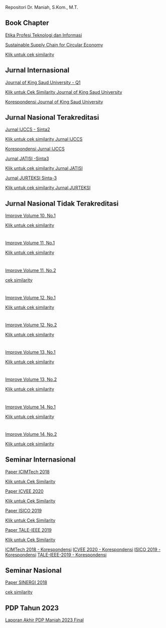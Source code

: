 Repositori Dr. Maniah, S.Kom., M.T.

## Book Chapter

[Etika Profesi Teknologi dan Informasi](./Book%20Chapter/E-BOOK_Etika%20Profesi%20Teknologi%20dan%20Informasi_compressed.pdf)

[Sustainable Supply Chain for Circular Economy](./Book%20Chapter/Sustainable%20Supply%20Chain%20for%20Circular%20Economy.pdf)

[Klik untuk cek similarity](./Book%20Chapter/cek%20similarity%20sustainable%20SCM.pdf)

## Jurnal Internasional

[Journal of King Saud University - Q1](./Jurnal%20Internasional/Jurnal%20Q1%20-%20Maniah.pdf)

[Klik untuk Cek Similarity Journal of King Saud University](./Jurnal%20Internasional/1__Paper_King_Saud-2-cek%20similarity.pdf)

[Korespondensi Journal of King Saud University](./Korespondensi%20Jurnal%20Internasional/Korespondensi%20King%20saud%20-%20Maniah.pdf)

## Jurnal Nasional Terakreditasi

[Jurnal IJCCS - Sinta2](./Jurnal%20Nasional%20Terakreditasi/Jurnal%20IJCCS%20Sinta-2.pdf)

[Klik untuk cek similarity Jurnal IJCCS](./Jurnal%20Nasional%20Terakreditasi/2__Jurnal_IJCCS_Sinta_2_Maniah-cek%20similarity.pdf)

[Korespondensi Jurnal IJCCS](./Korespondensi%20Jurnal%20Nasional%20Terakreditasi/Korespondensi%20IJCCS%20-%20Maniah.pdf)

[Jurnal JATISI -Sinta3](./Jurnal%20Nasional%20Terakreditasi/Jurnal%20JATISI%20Sinta-3.pdf)

[Klik untuk cek similarity Jurnal JATISI](./Jurnal%20Nasional%20Terakreditasi/3__Jurnal_JATISI_Sinta_3_Maniah-cek%20similarity.pdf)

[Jurnal JURTEKSI Sinta-3](./Jurnal%20Nasional%20Terakreditasi/Jurnal%20JURTEKSI%20Sinta-3.pdf)

[Klik untuk cek similarity Jurnal JURTEKSI](./Jurnal%20Nasional%20Terakreditasi/Jurnal_JURTEKSI_Sinta_3_Similarity.pdf)

## Jurnal Nasional Tidak Terakreditasi

[Improve Volume 10, No.1](./Jurnal%20Nasional%20Tidak%20Terakreditasi/Improve-10.1/Improve_10-1-Maniah.pdf)

[Klik untuk cek similarity](./Jurnal%20Nasional%20Tidak%20Terakreditasi/Improve-10.1/5__Improve_10_1_Maniah_cek%20similarity.pdf)

#

[Improve Volume 11, No.1](./Jurnal%20Nasional%20Tidak%20Terakreditasi/Improve-11.1/Improve_11-1.pdf)

[Klik untuk cek similarity](./Jurnal%20Nasional%20Tidak%20Terakreditasi/Improve-11.1/6__Improve_11_1_Maniah_4_10-cek%20similarity.pdf)

#

[Improve Volume 11, No.2](./Jurnal%20Nasional%20Tidak%20Terakreditasi/Improve-11.2/Improve%2011.2-%20Maniah.pdf)

[cek similarity](./Jurnal%20Nasional%20Tidak%20Terakreditasi/Improve-11.2/7__Improve_11_2__Maniah_4_9-cek%20similarity.pdf)

#

[Improve Volume 12, No.1](./Jurnal%20Nasional%20Tidak%20Terakreditasi/Improve-12.1/Improve_12-1.pdf)

[Klik untuk cek similarity](./Jurnal%20Nasional%20Tidak%20Terakreditasi/Improve-12.1/8__Improve_12_1_Maniah_4_11-cek%20similarity.pdf)

#

[Improve Volume 12, No.2](./Jurnal%20Nasional%20Tidak%20Terakreditasi/Improve-12.2/Improve_12-2.pdf)

[Klik untuk cek similarity](./Jurnal%20Nasional%20Tidak%20Terakreditasi/Improve-12.2/9__Improve_12_2_Maniah_4_11__1_cek%20similarity.pdf)

#

[Improve Volume 13, No.1](./Jurnal%20Nasional%20Tidak%20Terakreditasi/Improve-13.1/Artikel_13-1.pdf)

[Klik untuk cek similarity](./Jurnal%20Nasional%20Tidak%20Terakreditasi/Improve-13.1/10__Improve_13_1_Maniah-cek%20similarity.pdf)

#

[Improve Volume 13, No.2](./Jurnal%20Nasional%20Tidak%20Terakreditasi/Improve-13.2/13-2.pdf)

[Klik untuk cek similarity](./Jurnal%20Nasional%20Tidak%20Terakreditasi/Improve-13.2/11__13_2-cek%20similarity.pdf)

#

[Improve Volume 14, No.1](./Jurnal%20Nasional%20Tidak%20Terakreditasi/Improve-14.1/14-1.pdf)

[Klik untuk cek similarity](./Jurnal%20Nasional%20Tidak%20Terakreditasi/Improve-14.1/12__14_1-1-cek%20similarity.pdf)

#

[Improve Volume 14, No.2](./Jurnal%20Nasional%20Tidak%20Terakreditasi/Improve-14.2/14-2.pdf)

[Klik untuk cek similarity](./Jurnal%20Nasional%20Tidak%20Terakreditasi/Improve-14.2/13__14_2-cek%20similarity.pdf)

## Seminar Internasional

[Paper ICIMTech 2018](./Seminar%20Internasional/ICIMTech%202018/Paper%20ICIMTech%202018.pdf)

[Klik untuk Cek Similarity](./Seminar%20Internasional/ICIMTech%202018/ceksimilarity.pdf)

[Paper ICVEE 2020](./Seminar%20Internasional/ICVEE%202020/PaperICVEE2020.pdf)

[Klik untuk Cek Similarity](./Seminar%20Internasional/ICVEE%202020/ceksimilarity.pdf)

[Paper ISICO 2019](./Seminar%20Internasional/ISICO%202019/Paper%20ISICO%202019.pdf)

[Klik untuk Cek Similarity](./Seminar%20Internasional/ISICO%202019/ceksimialirity.pdf)

[Paper TALE-IEEE 2019](./Seminar%20Internasional/TALE_IEEE%202019/Paper%20TALE-IEEE%202019.pdf)

[Klik untuk Cek Similarity](./Seminar%20Internasional/TALE_IEEE%202019/ceksimialirity.pdf)

[ICIMTech 2018 - Korespondensi](./Seminar%20Internasional/ICIMTech%202018/Korespondensi/ICIMTech%202018%20-%20Korespondensi.pdf)
[ICVEE 2020 - Korespondensi](./Seminar%20Internasional/ICVEE%202020/Korespondensi/ICVEE%202020%20-%20Korespondensi.pdf)
[ISICO 2019 - Korespondensi](./Seminar%20Internasional/ISICO%202019/Korespondensi/ISICO%202019%20-%20Korespondensi.pdf)
[TALE-IEEE-2019 - Korespondensi](./Seminar%20Internasional/TALE_IEEE%202019/Korespondensi/TALE-IEEE-2019%20-%20Korespondensi.pdf)

## Seminar Nasional

[Paper SINERGI 2018](./Seminar%20Nasional/Paper%20SINERGI%202018.pdf)

[cek similarity](./Seminar%20Nasional/4__Paper_SINERGI_2018_cek%20similarity.pdf)

## PDP Tahun 2023
[Laporan Akhir PDP Maniah 2023 Final](./PDP%20Tahun%202023/Laporan-Akhir-PDP-Maniah-2023-Final.pdf)